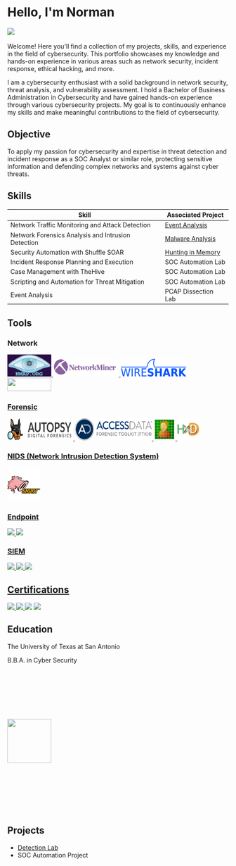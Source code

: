 # Hello, I'm Norman
<a href="https://linkedin.com/in/norman-renteria-95a9a618b"><img src="https://img.shields.io/badge/-LinkedIn-0072b1?&style=for-the-badge&logo=linkedin&logoColor=white" /></a>

Welcome! Here you'll find a collection of my projects, skills, and experience in the field of cybersecurity. This portfolio showcases my knowledge and hands-on experience in various areas such as network security, incident response, ethical hacking, and more.

I am a cybersecurity enthusiast with a solid background in network security, threat analysis, and vulnerability assessment. I hold a Bachelor of Business Administration in Cybersecurity and have gained hands-on experience through various cybersecurity projects. My goal is to continuously enhance my skills and make meaningful contributions to the field of cybersecurity.


## Objective

To apply my passion for cybersecurity and expertise in threat detection and incident response as a SOC Analyst or similar role, protecting sensitive information and defending complex networks and systems against cyber threats.
## Skills

| Skill                                         | Associated Project         |
|-----------------------------------------------|----------------------------|
| Network Traffic Monitoring and Attack Detection | <a href="https://github.com/namron2331/Event-Analysis/tree/main">Event Analysis</a>|
| Network Forensics Analysis and Intrusion Detection | <a href="https://google.com">Malware Analysis</a>|
| Security Automation with Shuffle SOAR         | <a href="https://google.com">Hunting in Memory</a>|
| Incident Response Planning and Execution      | SOC Automation Lab|
| Case Management with TheHive                  | SOC Automation Lab|
| Scripting and Automation for Threat Mitigation | SOC Automation Lab|
| Event Analysis | PCAP Dissection Lab|

## Tools

### Network
<div>
    <a href="https://nmap.org/"><img src="images/nmap.png" alt="nmap" width="100" height="50" alt="">
    <a href="https://www.netresec.com/?page=NetworkMiner"><img src="https://github.com/namron2331/namron2331/blob/a023f24d3326aa0c86488a28c0b4fa78b113376b/images/network-miner.png" width="150" height="40" alt="" />
    <a href="https://www.wireshark.org/about.html"><img src="images/wireshark.png" width="150" height="40" alt="">
    <a href="https://www.tcpdump.org/"><img src="https://img.shields.io/badge/-tcpdump-FF5500?&style=for-the-badge&logo=linux&logoColor=white" width="100" height="30" alt="" />
</div>

### Forensic
<div>
    
<a href="https://www.autopsy.com/"><img src="https://github.com/namron2331/namron2331/blob/ffd1936e3237dd7aa5e2ff90d030bdfaa1f32f50/images/autopsy.svg" width="150" height="50" alt="" />
<a href="https://accessdata-ftk-imager.software.informer.com/"><img src="https://github.com/namron2331/namron2331/blob/e27d042dcccdc34ed719e01b2ff731ca3fa12211/images/ACCESS-DATA-FinalCandidate-Logo.png" width="175" height="50" alt="" />
<a href="https://quick-stego.software.informer.com/1.2/#google_vignette"><img src="https://github.com/namron2331/namron2331/blob/33ef52606e404da6368fe4307e6616b8e3e61d69/images/stego.png" width="50" height="50" alt="" />
<a href="https://hxd.en.lo4d.com/windows"><img src="https://github.com/namron2331/namron2331/blob/36c5a02cbc901bbc640a1f6c49b915985a4d8aa5/images/large.png" width="50" height="50" alt="" />

</div>

### NIDS (Network Intrusion Detection System)
<div>
    <img src="https://github.com/namron2331/namron2331/blob/f9d30f15402dad02d790cd1eb70f4d5122b14096/images/snort.png" width="75" height="75" alt="" />

</div>


### Endpoint
<div>
    <img src="https://img.shields.io/badge/-Microsoft_Defender_for_Endpoint-00A4EF?&style=for-the-badge&logo=Microsoft&logoColor=white" />
    <img src="https://img.shields.io/badge/-Velociraptor-4B275F?&style=for-the-badge&logo=Velociraptor&logoColor=white" />
</div>

### SIEM
<div>
    <img src="https://img.shields.io/badge/-Microsoft_Sentinel-0078D4?&style=for-the-badge&logo=Microsoft&logoColor=white" />
    <img src="https://img.shields.io/badge/-Splunk-000000?&style=for-the-badge&logo=Splunk&logoColor=white" />
    <img src="https://img.shields.io/badge/-Elastic-005571?&style=for-the-badge&logo=Elastic&logoColor=white" />
</div>

## Certifications
<div>
    <img src="https://img.shields.io/badge/-CompTIA%20ITF%2B-FF6C00?&style=for-the-badge&logo=compTIA&logoColor=white" />
    <img src="https://img.shields.io/badge/-A%2B-4D4D4D?&style=for-the-badge&logo=CompTIA&logoColor=white" />
    <a href="https://coursera.org/share/e6b665c16bd54981c8de5e8b2777b639"><img src="https://img.shields.io/badge/-Google%20IT%20Support%20-4285F4?&style=for-the-badge&logo=google&logoColor=white" /></a>
    <a href="https://coursera.org/share/fcd53852015dcd6b9d3ad0eae9db2b2d"><img src="https://img.shields.io/badge/-Google%20Cybersecurity-4285F4?&style=for-the-badge&logo=google&logoColor=white" /></a>

</div>

## Education
<div>
    <p>The University of Texas at San Antonio</p>
    <p>B.B.A. in Cyber Security</p>
    
        
<a href="https://www.parchment.com/u/award/fe72403c8355645e5476d4850ab9ecec"><img src="https://upload.wikimedia.org/wikipedia/en/thumb/8/8b/University_of_Texas_at_San_Antonio_seal.svg/800px-University_of_Texas_at_San_Antonio_seal.svg.png" style="max-width: 400px; height: 100px; margin: 111.5px 0px; width: 100px;"></a>

</div>

## Projects
- <a href="https://github.com/namron2331/Detection-Lab/tree/main">Detection Lab</a>
- SOC Automation Project
